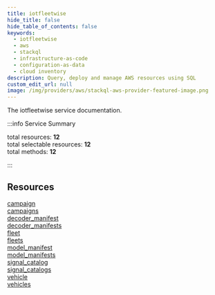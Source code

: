 ```yaml
---
title: iotfleetwise
hide_title: false
hide_table_of_contents: false
keywords:
  - iotfleetwise
  - aws
  - stackql
  - infrastructure-as-code
  - configuration-as-data
  - cloud inventory
description: Query, deploy and manage AWS resources using SQL
custom_edit_url: null
image: /img/providers/aws/stackql-aws-provider-featured-image.png
---
```


The iotfleetwise service documentation.

:::info Service Summary

<div class="row">
<div class="providerDocColumn">
<span>total resources:&nbsp;<b>12</b></span><br />
<span>total selectable resources:&nbsp;<b>12</b></span><br />
<span>total methods:&nbsp;<b>12</b></span><br />
</div>
</div>

:::

## Resources
<div class="row">
<div class="providerDocColumn">
<a href="/providers/awscc/iotfleetwise/campaign/">campaign</a><br />
<a href="/providers/awscc/iotfleetwise/campaigns/">campaigns</a><br />
<a href="/providers/awscc/iotfleetwise/decoder_manifest/">decoder_manifest</a><br />
<a href="/providers/awscc/iotfleetwise/decoder_manifests/">decoder_manifests</a><br />
<a href="/providers/awscc/iotfleetwise/fleet/">fleet</a><br />
<a href="/providers/awscc/iotfleetwise/fleets/">fleets</a>
</div>
<div class="providerDocColumn">
<a href="/providers/awscc/iotfleetwise/model_manifest/">model_manifest</a><br />
<a href="/providers/awscc/iotfleetwise/model_manifests/">model_manifests</a><br />
<a href="/providers/awscc/iotfleetwise/signal_catalog/">signal_catalog</a><br />
<a href="/providers/awscc/iotfleetwise/signal_catalogs/">signal_catalogs</a><br />
<a href="/providers/awscc/iotfleetwise/vehicle/">vehicle</a><br />
<a href="/providers/awscc/iotfleetwise/vehicles/">vehicles</a>
</div>
</div>